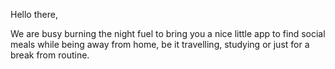 Hello there,

We are busy burning the night fuel to bring you a nice little app to find social meals while being away from home, be it travelling, studying or just for a break from routine.

